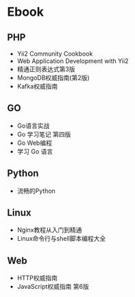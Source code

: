 # Ebook
## PHP
- Yii2 Community Cookbook
- Web Application Development with Yii2
- 精通正则表达式第3版
- MongoDB权威指南(第2版)
- Kafka权威指南

## GO
- Go语言实战
- Go 学习笔记 第四版
- Go Web编程
- 学习 Go 语言

## Python
- 流畅的Python

## Linux
- Nginx教程从入门到精通
- Linux命令行与shell脚本编程大全

## Web
- HTTP权威指南
- JavaScript权威指南 第6版
